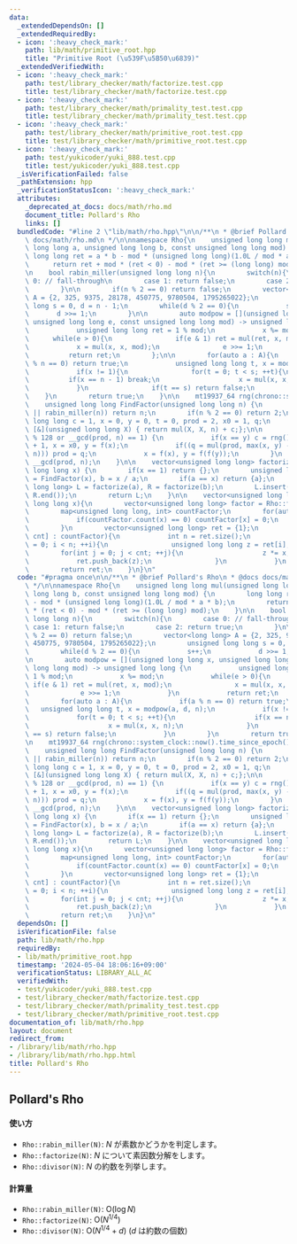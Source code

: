 ```yaml
---
data:
  _extendedDependsOn: []
  _extendedRequiredBy:
  - icon: ':heavy_check_mark:'
    path: lib/math/primitive_root.hpp
    title: "Primitive Root (\u539F\u5B50\u6839)"
  _extendedVerifiedWith:
  - icon: ':heavy_check_mark:'
    path: test/library_checker/math/factorize.test.cpp
    title: test/library_checker/math/factorize.test.cpp
  - icon: ':heavy_check_mark:'
    path: test/library_checker/math/primality_test.test.cpp
    title: test/library_checker/math/primality_test.test.cpp
  - icon: ':heavy_check_mark:'
    path: test/library_checker/math/primitive_root.test.cpp
    title: test/library_checker/math/primitive_root.test.cpp
  - icon: ':heavy_check_mark:'
    path: test/yukicoder/yuki_888.test.cpp
    title: test/yukicoder/yuki_888.test.cpp
  _isVerificationFailed: false
  _pathExtension: hpp
  _verificationStatusIcon: ':heavy_check_mark:'
  attributes:
    _deprecated_at_docs: docs/math/rho.md
    document_title: Pollard's Rho
    links: []
  bundledCode: "#line 2 \"lib/math/rho.hpp\"\n\n/**\n * @brief Pollard's Rho\n * @docs\
    \ docs/math/rho.md\n */\n\nnamespace Rho{\n    unsigned long long mul(unsigned\
    \ long long a, unsigned long long b, const unsigned long long mod) {\n       \
    \ long long ret = a * b - mod * (unsigned long long)(1.0L / mod * a * b);\n  \
    \      return ret + mod * (ret < 0) - mod * (ret >= (long long) mod);\n    }\n\
    \n    bool rabin_miller(unsigned long long n){\n        switch(n){\n        case\
    \ 0: // fall-through\n        case 1: return false;\n        case 2: return true;\n\
    \        }\n\n        if(n % 2 == 0) return false;\n        vector<long long>\
    \ A = {2, 325, 9375, 28178, 450775, 9780504, 1795265022};\n        unsigned long\
    \ long s = 0, d = n - 1;\n        while(d % 2 == 0){\n            s++;\n     \
    \       d >>= 1;\n        }\n\n        auto modpow = [](unsigned long long x,\
    \ unsigned long long e, const unsigned long long mod) -> unsigned long long {\n\
    \            unsigned long long ret = 1 % mod;\n            x %= mod;\n      \
    \      while(e > 0){\n                if(e & 1) ret = mul(ret, x, mod);\n    \
    \            x = mul(x, x, mod);\n                e >>= 1;\n            }\n  \
    \          return ret;\n        };\n\n        for(auto a : A){\n            if(a\
    \ % n == 0) return true;\n            unsigned long long t, x = modpow(a, d, n);\n\
    \            if(x != 1){\n                for(t = 0; t < s; ++t){\n          \
    \          if(x == n - 1) break;\n                    x = mul(x, x, n);\n    \
    \            }\n                if(t == s) return false;\n            }\n    \
    \    }\n        return true;\n    }\n\n    mt19937_64 rng(chrono::system_clock::now().time_since_epoch().count());\n\
    \    unsigned long long FindFactor(unsigned long long n) {\n        if(n == 1\
    \ || rabin_miller(n)) return n;\n        if(n % 2 == 0) return 2;\n        unsigned\
    \ long long c = 1, x = 0, y = 0, t = 0, prod = 2, x0 = 1, q;\n        auto f =\
    \ [&](unsigned long long X) { return mul(X, X, n) + c;};\n\n        while(t++\
    \ % 128 or __gcd(prod, n) == 1) {\n            if(x == y) c = rng() % (n - 1)\
    \ + 1, x = x0, y = f(x);\n            if((q = mul(prod, max(x, y) - min(x, y),\
    \ n))) prod = q;\n            x = f(x), y = f(f(y));\n        }\n        return\
    \ __gcd(prod, n);\n    }\n\n    vector<unsigned long long> factorize(unsigned\
    \ long long x) {\n        if(x == 1) return {};\n        unsigned long long a\
    \ = FindFactor(x), b = x / a;\n        if(a == x) return {a};\n        vector<unsigned\
    \ long long> L = factorize(a), R = factorize(b);\n        L.insert(L.end(), R.begin(),\
    \ R.end());\n        return L;\n    }\n\n    vector<unsigned long long> divisor(unsigned\
    \ long long x){\n        vector<unsigned long long> factor = Rho::factorize(x);\n\
    \        map<unsigned long long, int> countFactor;\n        for(auto x : factor){\n\
    \            if(countFactor.count(x) == 0) countFactor[x] = 0;\n            countFactor[x]++;\n\
    \        }\n        vector<unsigned long long> ret = {1};\n        for(auto [x,\
    \ cnt] : countFactor){\n            int n = ret.size();\n            for(int i\
    \ = 0; i < n; ++i){\n                unsigned long long z = ret[i];\n        \
    \        for(int j = 0; j < cnt; ++j){\n                    z *= x;\n        \
    \            ret.push_back(z);\n                }\n            }\n        }\n\
    \        return ret;\n    }\n}\n"
  code: "#pragma once\n\n/**\n * @brief Pollard's Rho\n * @docs docs/math/rho.md\n\
    \ */\n\nnamespace Rho{\n    unsigned long long mul(unsigned long long a, unsigned\
    \ long long b, const unsigned long long mod) {\n        long long ret = a * b\
    \ - mod * (unsigned long long)(1.0L / mod * a * b);\n        return ret + mod\
    \ * (ret < 0) - mod * (ret >= (long long) mod);\n    }\n\n    bool rabin_miller(unsigned\
    \ long long n){\n        switch(n){\n        case 0: // fall-through\n       \
    \ case 1: return false;\n        case 2: return true;\n        }\n\n        if(n\
    \ % 2 == 0) return false;\n        vector<long long> A = {2, 325, 9375, 28178,\
    \ 450775, 9780504, 1795265022};\n        unsigned long long s = 0, d = n - 1;\n\
    \        while(d % 2 == 0){\n            s++;\n            d >>= 1;\n        }\n\
    \n        auto modpow = [](unsigned long long x, unsigned long long e, const unsigned\
    \ long long mod) -> unsigned long long {\n            unsigned long long ret =\
    \ 1 % mod;\n            x %= mod;\n            while(e > 0){\n               \
    \ if(e & 1) ret = mul(ret, x, mod);\n                x = mul(x, x, mod);\n   \
    \             e >>= 1;\n            }\n            return ret;\n        };\n\n\
    \        for(auto a : A){\n            if(a % n == 0) return true;\n         \
    \   unsigned long long t, x = modpow(a, d, n);\n            if(x != 1){\n    \
    \            for(t = 0; t < s; ++t){\n                    if(x == n - 1) break;\n\
    \                    x = mul(x, x, n);\n                }\n                if(t\
    \ == s) return false;\n            }\n        }\n        return true;\n    }\n\
    \n    mt19937_64 rng(chrono::system_clock::now().time_since_epoch().count());\n\
    \    unsigned long long FindFactor(unsigned long long n) {\n        if(n == 1\
    \ || rabin_miller(n)) return n;\n        if(n % 2 == 0) return 2;\n        unsigned\
    \ long long c = 1, x = 0, y = 0, t = 0, prod = 2, x0 = 1, q;\n        auto f =\
    \ [&](unsigned long long X) { return mul(X, X, n) + c;};\n\n        while(t++\
    \ % 128 or __gcd(prod, n) == 1) {\n            if(x == y) c = rng() % (n - 1)\
    \ + 1, x = x0, y = f(x);\n            if((q = mul(prod, max(x, y) - min(x, y),\
    \ n))) prod = q;\n            x = f(x), y = f(f(y));\n        }\n        return\
    \ __gcd(prod, n);\n    }\n\n    vector<unsigned long long> factorize(unsigned\
    \ long long x) {\n        if(x == 1) return {};\n        unsigned long long a\
    \ = FindFactor(x), b = x / a;\n        if(a == x) return {a};\n        vector<unsigned\
    \ long long> L = factorize(a), R = factorize(b);\n        L.insert(L.end(), R.begin(),\
    \ R.end());\n        return L;\n    }\n\n    vector<unsigned long long> divisor(unsigned\
    \ long long x){\n        vector<unsigned long long> factor = Rho::factorize(x);\n\
    \        map<unsigned long long, int> countFactor;\n        for(auto x : factor){\n\
    \            if(countFactor.count(x) == 0) countFactor[x] = 0;\n            countFactor[x]++;\n\
    \        }\n        vector<unsigned long long> ret = {1};\n        for(auto [x,\
    \ cnt] : countFactor){\n            int n = ret.size();\n            for(int i\
    \ = 0; i < n; ++i){\n                unsigned long long z = ret[i];\n        \
    \        for(int j = 0; j < cnt; ++j){\n                    z *= x;\n        \
    \            ret.push_back(z);\n                }\n            }\n        }\n\
    \        return ret;\n    }\n}\n"
  dependsOn: []
  isVerificationFile: false
  path: lib/math/rho.hpp
  requiredBy:
  - lib/math/primitive_root.hpp
  timestamp: '2024-05-04 18:06:16+09:00'
  verificationStatus: LIBRARY_ALL_AC
  verifiedWith:
  - test/yukicoder/yuki_888.test.cpp
  - test/library_checker/math/factorize.test.cpp
  - test/library_checker/math/primality_test.test.cpp
  - test/library_checker/math/primitive_root.test.cpp
documentation_of: lib/math/rho.hpp
layout: document
redirect_from:
- /library/lib/math/rho.hpp
- /library/lib/math/rho.hpp.html
title: Pollard's Rho
---
```

## Pollard's Rho

#### 使い方

- `Rho::rabin_miller(N)`: $N$ が素数かどうかを判定します。
- `Rho::factorize(N)`: $N$ について素因数分解をします。
- `Rho::divisor(N)`: $N$ の約数を列挙します。

#### 計算量

- `Rho::rabin_miller(N)`: $\mathrm{O}(\log N)$
- `Rho::factorize(N)`: $\mathrm{O}(N^{1/4})$
- `Rho::divisor(N)`: $\mathrm{O}(N^{1/4} + d)$ ($d$ は約数の個数)
